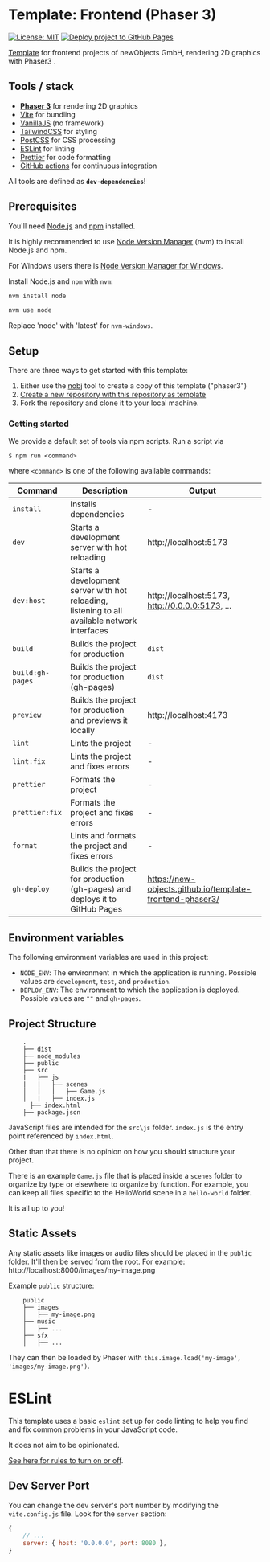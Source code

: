 # Template: Frontend (Phaser 3)

[![License: MIT](https://img.shields.io/badge/License-MIT-green.svg)](https://opensource.org/licenses/MIT)
[![Deploy project to GitHub Pages](https://github.com/new-objects/template-frontend-phaser3/actions/workflows/deploy.yml/badge.svg)](https://github.com/new-objects/template-frontend-phaser3/actions/workflows/deploy.yml)

[Template](https://new-objects.github.io/template-frontend-phaser3/) for frontend projects of newObjects GmbH, rendering 2D graphics with Phaser3 .

## Tools / stack

- **[Phaser 3](https://phaser.io/)** for rendering 2D graphics
- [Vite](https://vitejs.dev/) for bundling
- [VanillaJS](http://vanilla-js.com/) (no framework)
- [TailwindCSS](https://tailwindcss.com/) for styling
- [PostCSS](https://postcss.org/) for CSS processing
- [ESLint](https://eslint.org/) for linting
- [Prettier](https://prettier.io/) for code formatting
- [GitHub actions](https://github.com/features/actions) for continuous integration

All tools are defined as **`dev-dependencies`**!

## Prerequisites

You'll need [Node.js](https://nodejs.org/en/) and [npm](https://www.npmjs.com/) installed.

It is highly recommended to use [Node Version Manager](https://github.com/nvm-sh/nvm) (nvm) to install Node.js and npm.

For Windows users there is [Node Version Manager for Windows](https://github.com/coreybutler/nvm-windows).

Install Node.js and `npm` with `nvm`:

```bash
nvm install node

nvm use node
```

Replace 'node' with 'latest' for `nvm-windows`.

## Setup

There are three ways to get started with this template:

1. Either use the [nobj](https://github.com/new-objects/cli) tool to create a copy of this template ("phaser3")
2. [Create a new repository with this repository as template](https://docs.github.com/en/repositories/creating-and-managing-repositories/creating-a-repository-from-a-template)
3. Fork the repository and clone it to your local machine.

### Getting started

We provide a default set of tools via npm scripts. Run a script via

```shell
$ npm run <command>
```

where `<command>` is one of the following available commands:

| Command          | Description                                                                                   | Output                                                   |
| ---------------- | --------------------------------------------------------------------------------------------- | -------------------------------------------------------- |
| `install`        | Installs dependencies                                                                         | -                                                        |
| `dev`            | Starts a development server with hot reloading                                                | http://localhost:5173                                    |
| `dev:host`       | Starts a development server with hot reloading, listening to all available network interfaces | http://localhost:5173, http://0.0.0.0:5173, ...          |
| `build`          | Builds the project for production                                                             | `dist`                                                   |
| `build:gh-pages` | Builds the project for production (gh-pages)                                                  | `dist`                                                   |
| `preview`        | Builds the project for production and previews it locally                                     | http://localhost:4173                                    |
| `lint`           | Lints the project                                                                             | -                                                        |
| `lint:fix`       | Lints the project and fixes errors                                                            | -                                                        |
| `prettier`       | Formats the project                                                                           | -                                                        |
| `prettier:fix`   | Formats the project and fixes errors                                                          | -                                                        |
| `format`         | Lints and formats the project and fixes errors                                                | -                                                        |
| `gh-deploy`      | Builds the project for production (gh-pages) and deploys it to GitHub Pages                   | https://new-objects.github.io/template-frontend-phaser3/ |

## Environment variables

The following environment variables are used in this project:

- `NODE_ENV`: The environment in which the application is running. Possible values are `development`, `test`, and `production`.
- `DEPLOY_ENV`: The environment to which the application is deployed. Possible values are `""` and `gh-pages`.

## Project Structure

```
    .
    ├── dist
    ├── node_modules
    ├── public
    ├── src
    |   ├── js
    |   |   ├── scenes
    │   |   |   ├── Game.js
    │   |   ├── index.js
	  ├── index.html
    ├── package.json
```

JavaScript files are intended for the `src\js` folder. `index.js` is the entry point referenced by `index.html`.

Other than that there is no opinion on how you should structure your project.

There is an example `Game.js` file that is placed inside a `scenes` folder to organize by type or elsewhere to organize by function. For example, you can keep all files specific to the HelloWorld scene in a `hello-world` folder.

It is all up to you!

## Static Assets

Any static assets like images or audio files should be placed in the `public` folder. It'll then be served from the root. For example: http://localhost:8000/images/my-image.png

Example `public` structure:

```
    public
    ├── images
    │   ├── my-image.png
    ├── music
    │   ├── ...
    ├── sfx
    │   ├── ...
```

They can then be loaded by Phaser with `this.image.load('my-image', 'images/my-image.png')`.

# ESLint

This template uses a basic `eslint` set up for code linting to help you find and fix common problems in your JavaScript code.

It does not aim to be opinionated.

[See here for rules to turn on or off](https://eslint.org/docs/rules/).

## Dev Server Port

You can change the dev server's port number by modifying the `vite.config.js` file. Look for the `server` section:

```js
{
	// ...
	server: { host: '0.0.0.0', port: 8080 },
}
```
